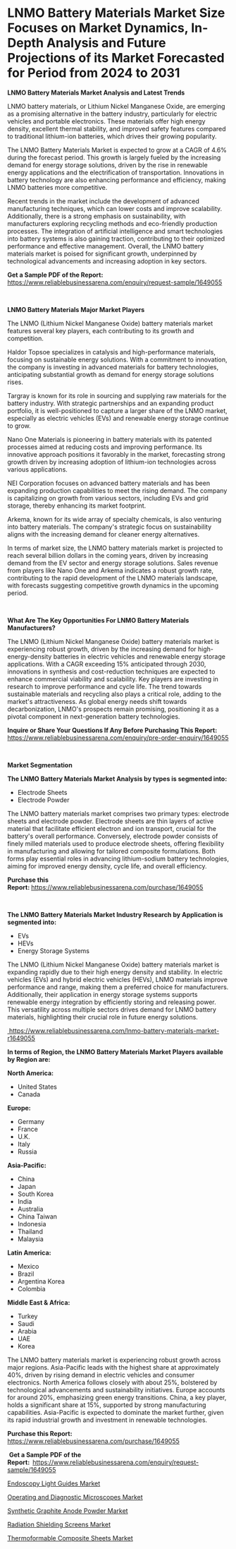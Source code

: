 <p><h1>LNMO Battery Materials Market Size Focuses on Market Dynamics, In-Depth Analysis and Future Projections of its Market Forecasted for Period from 2024 to 2031</h1></p><p><strong>LNMO Battery Materials Market Analysis and Latest Trends</strong></p>
<p><p>LNMO battery materials, or Lithium Nickel Manganese Oxide, are emerging as a promising alternative in the battery industry, particularly for electric vehicles and portable electronics. These materials offer high energy density, excellent thermal stability, and improved safety features compared to traditional lithium-ion batteries, which drives their growing popularity.</p><p>The LNMO Battery Materials Market is expected to grow at a CAGR of 4.6% during the forecast period. This growth is largely fueled by the increasing demand for energy storage solutions, driven by the rise in renewable energy applications and the electrification of transportation. Innovations in battery technology are also enhancing performance and efficiency, making LNMO batteries more competitive.</p><p>Recent trends in the market include the development of advanced manufacturing techniques, which can lower costs and improve scalability. Additionally, there is a strong emphasis on sustainability, with manufacturers exploring recycling methods and eco-friendly production processes. The integration of artificial intelligence and smart technologies into battery systems is also gaining traction, contributing to their optimized performance and effective management. Overall, the LNMO battery materials market is poised for significant growth, underpinned by technological advancements and increasing adoption in key sectors.</p></p>
<p><strong>Get a Sample PDF of the Report:&nbsp;</strong> <a href="https://www.reliablebusinessarena.com/enquiry/request-sample/1649055?utm_campaign=1288&utm_medium=2&utm_source=Github&utm_content=ia&utm_term=15102024&utm_id=lnmo-battery-materials">https://www.reliablebusinessarena.com/enquiry/request-sample/1649055</a></p>
<p>&nbsp;</p>
<p><strong>LNMO Battery Materials Major Market Players</strong></p>
<p><p>The LNMO (Lithium Nickel Manganese Oxide) battery materials market features several key players, each contributing to its growth and competition. </p><p>Haldor Topsoe specializes in catalysis and high-performance materials, focusing on sustainable energy solutions. With a commitment to innovation, the company is investing in advanced materials for battery technologies, anticipating substantial growth as demand for energy storage solutions rises.</p><p>Targray is known for its role in sourcing and supplying raw materials for the battery industry. With strategic partnerships and an expanding product portfolio, it is well-positioned to capture a larger share of the LNMO market, especially as electric vehicles (EVs) and renewable energy storage continue to grow.</p><p>Nano One Materials is pioneering in battery materials with its patented processes aimed at reducing costs and improving performance. Its innovative approach positions it favorably in the market, forecasting strong growth driven by increasing adoption of lithium-ion technologies across various applications.</p><p>NEI Corporation focuses on advanced battery materials and has been expanding production capabilities to meet the rising demand. The company is capitalizing on growth from various sectors, including EVs and grid storage, thereby enhancing its market footprint.</p><p>Arkema, known for its wide array of specialty chemicals, is also venturing into battery materials. The company's strategic focus on sustainability aligns with the increasing demand for cleaner energy alternatives.</p><p>In terms of market size, the LNMO battery materials market is projected to reach several billion dollars in the coming years, driven by increasing demand from the EV sector and energy storage solutions. Sales revenue from players like Nano One and Arkema indicates a robust growth rate, contributing to the rapid development of the LNMO materials landscape, with forecasts suggesting competitive growth dynamics in the upcoming period.</p></p>
<p>&nbsp;</p>
<p><strong>What Are The Key Opportunities For LNMO Battery Materials Manufacturers?</strong></p>
<p><p>The LNMO (Lithium Nickel Manganese Oxide) battery materials market is experiencing robust growth, driven by the increasing demand for high-energy-density batteries in electric vehicles and renewable energy storage applications. With a CAGR exceeding 15% anticipated through 2030, innovations in synthesis and cost-reduction techniques are expected to enhance commercial viability and scalability. Key players are investing in research to improve performance and cycle life. The trend towards sustainable materials and recycling also plays a critical role, adding to the market's attractiveness. As global energy needs shift towards decarbonization, LNMO's prospects remain promising, positioning it as a pivotal component in next-generation battery technologies.</p></p>
<p><strong>Inquire or Share Your Questions If Any Before Purchasing This Report:</strong> <a href="https://www.reliablebusinessarena.com/enquiry/pre-order-enquiry/1649055?utm_campaign=1288&utm_medium=2&utm_source=Github&utm_content=ia&utm_term=15102024&utm_id=lnmo-battery-materials">https://www.reliablebusinessarena.com/enquiry/pre-order-enquiry/1649055</a></p>
<p>&nbsp;</p>
<p><strong>Market Segmentation</strong></p>
<p><strong>The LNMO Battery Materials Market Analysis by types is segmented into:</strong></p>
<p><ul><li>Electrode Sheets</li><li>Electrode Powder</li></ul></p>
<p><p>The LNMO battery materials market comprises two primary types: electrode sheets and electrode powder. Electrode sheets are thin layers of active material that facilitate efficient electron and ion transport, crucial for the battery's overall performance. Conversely, electrode powder consists of finely milled materials used to produce electrode sheets, offering flexibility in manufacturing and allowing for tailored composite formulations. Both forms play essential roles in advancing lithium-sodium battery technologies, aiming for improved energy density, cycle life, and overall efficiency.</p></p>
<p><strong>Purchase this Report:&nbsp;</strong><a href="https://www.reliablebusinessarena.com/purchase/1649055?utm_campaign=1288&utm_medium=2&utm_source=Github&utm_content=ia&utm_term=15102024&utm_id=lnmo-battery-materials">https://www.reliablebusinessarena.com/purchase/1649055</a></p>
<p>&nbsp;</p>
<p><strong>The LNMO Battery Materials Market Industry Research by Application is segmented into:</strong></p>
<p><ul><li>EVs</li><li>HEVs</li><li>Energy Storage Systems</li></ul></p>
<p><p>The LNMO (Lithium Nickel Manganese Oxide) battery materials market is expanding rapidly due to their high energy density and stability. In electric vehicles (EVs) and hybrid electric vehicles (HEVs), LNMO materials improve performance and range, making them a preferred choice for manufacturers. Additionally, their application in energy storage systems supports renewable energy integration by efficiently storing and releasing power. This versatility across multiple sectors drives demand for LNMO battery materials, highlighting their crucial role in future energy solutions.</p></p>
<p><a href="https://www.reliablebusinessarena.com/lnmo-battery-materials-market-r1649055?utm_campaign=1288&utm_medium=2&utm_source=Github&utm_content=ia&utm_term=15102024&utm_id=lnmo-battery-materials">&nbsp;https://www.reliablebusinessarena.com/lnmo-battery-materials-market-r1649055</a></p>
<p><strong>In terms of Region, the LNMO Battery Materials Market Players available by Region are:</strong></p>
<p>
    <p> <strong> North America: </strong>
        <ul>
            <li>United States</li>
            <li>Canada</li>
        </ul>
        </p> 
    <p> <strong> Europe: </strong>
        <ul>
            <li>Germany</li>
            <li>France</li>
            <li>U.K.</li>
            <li>Italy</li>
            <li>Russia</li>
        </ul>
        </p> 
    <p> <strong> Asia-Pacific: </strong>
        <ul>
            <li>China</li>
            <li>Japan</li>
            <li>South Korea</li>
            <li>India</li>
            <li>Australia</li>
            <li>China Taiwan</li>
            <li>Indonesia</li>
            <li>Thailand</li>
            <li>Malaysia</li>
        </ul>
        </p> 
    <p> <strong> Latin America: </strong>
        <ul>
            <li>Mexico</li>
            <li>Brazil</li>
            <li>Argentina Korea</li>
            <li>Colombia</li>
        </ul>
        </p> 
    <p> <strong> Middle East & Africa: </strong>
        <ul>
            <li>Turkey</li>
            <li>Saudi</li>
            <li>Arabia</li>
            <li>UAE</li>
            <li>Korea</li>
        </ul>
    </p>
    </p>
<p><p>The LNMO battery materials market is experiencing robust growth across major regions. Asia-Pacific leads with the highest share at approximately 40%, driven by rising demand in electric vehicles and consumer electronics. North America follows closely with about 25%, bolstered by technological advancements and sustainability initiatives. Europe accounts for around 20%, emphasizing green energy transitions. China, a key player, holds a significant share at 15%, supported by strong manufacturing capabilities. Asia-Pacific is expected to dominate the market further, given its rapid industrial growth and investment in renewable technologies.</p></p>
<p><strong>Purchase this Report: </strong><a href="https://www.reliablebusinessarena.com/purchase/1649055?utm_campaign=1288&utm_medium=2&utm_source=Github&utm_content=ia&utm_term=15102024&utm_id=lnmo-battery-materials">https://www.reliablebusinessarena.com/purchase/1649055</a></p>
<p>&nbsp;<strong>Get a Sample PDF of the Report:&nbsp;&nbsp;</strong><a href="https://www.reliablebusinessarena.com/enquiry/request-sample/1649055?utm_campaign=1288&utm_medium=2&utm_source=Github&utm_content=ia&utm_term=15102024&utm_id=lnmo-battery-materials">https://www.reliablebusinessarena.com/enquiry/request-sample/1649055</a></p>
<p><strong></strong></p>
<p><p><a href="https://www.linkedin.com/pulse/global-endoscopy-light-guides-industry-analysis-share-growth-qjinf?utm_campaign=1288&utm_medium=2&utm_source=Github&utm_content=ia&utm_term=15102024&utm_id=lnmo-battery-materials">Endoscopy Light Guides Market</a></p><p><a href="https://www.linkedin.com/pulse/operating-diagnostic-microscopes-market-essentials-key-players-vc26f?utm_campaign=1288&utm_medium=2&utm_source=Github&utm_content=ia&utm_term=15102024&utm_id=lnmo-battery-materials">Operating and Diagnostic Microscopes Market</a></p><p><a href="https://github.com/RoccoManning/Market-Research-Report-List-7/blob/main/synthetic-graphite-anode-powder-market.md?utm_campaign=1288&utm_medium=2&utm_source=Github&utm_content=ia&utm_term=15102024&utm_id=lnmo-battery-materials">Synthetic Graphite Anode Powder Market</a></p><p><a href="https://www.linkedin.com/pulse/charting-future-comprehensive-analysis-global-radiation-shielding-sioxf?utm_campaign=1288&utm_medium=2&utm_source=Github&utm_content=ia&utm_term=15102024&utm_id=lnmo-battery-materials">Radiation Shielding Screens Market</a></p><p><a href="https://github.com/lyndi2n3hdalbey/Market-Research-Report-List-1/blob/main/thermoformable-composite-sheets-market.md?utm_campaign=1288&utm_medium=2&utm_source=Github&utm_content=ia&utm_term=15102024&utm_id=lnmo-battery-materials">Thermoformable Composite Sheets Market</a></p></p>